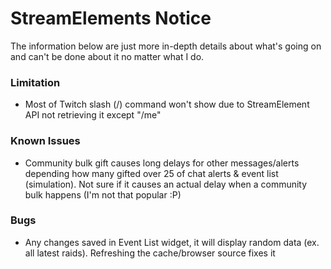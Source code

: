 # StreamElements Notice
The information below are just more in-depth details about what's going on and can't be done about it no matter what I do. 

### Limitation
- Most of Twitch slash (/) command won't show due to StreamElement API not retrieving it except "/me"

### Known Issues
- Community bulk gift causes long delays for other messages/alerts depending how many gifted over 25 of chat alerts & event list (simulation). Not sure if it causes an actual delay when a community bulk happens (I'm not that popular :P)

### Bugs
- Any changes saved in Event List widget, it will display random data (ex. all latest raids). Refreshing the cache/browser source fixes it
